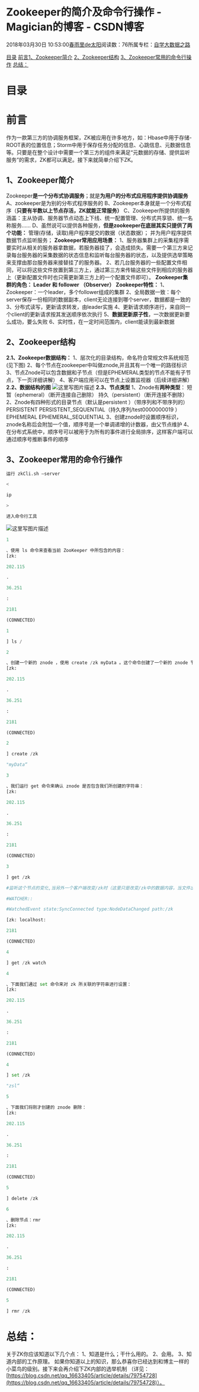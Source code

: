 
# Zookeeper的简介及命令行操作 - Magician的博客 - CSDN博客


2018年03月30日 10:53:00[春雨里de太阳](https://me.csdn.net/qq_16633405)阅读数：76所属专栏：[自学大数据之路](https://blog.csdn.net/column/details/18514.html)



[目录](#目录)
[前言](#前言)[1、Zookeeper简介](#1zookeeper简介)
[2、Zookeeper结构](#2zookeeper结构)
[3、Zookeeper常用的命令行操作](#3zookeeper常用的命令行操作)
[总结：](#总结)

# 目录
# 前言
作为一款第三方的协调服务框架，ZK被应用在许多地方，如：Hbase中用于存储-ROOT表的位置信息；Storm中用于保存任务分配的信息、心跳信息、元数据信息等。只要是在整个设计中需要一个第三方的组件来满足“元数据的存储、提供监听服务”的需求，ZK都可以满足。接下来就简单介绍下ZK。
## 1、Zookeeper简介
Zookeeper**是一个分布式协调服务**；就是**为用户的分布式应用程序提供协调服务**
A、zookeeper是为别的分布式程序服务的
B、Zookeeper本身就是一个分布式程序（**只要有半数以上节点存活，ZK就能正常服务）**
C、Zookeeper所提供的服务涵盖：主从协调、服务器节点动态上下线、统一配置管理、分布式共享锁、统一名称服务……
D、虽然说可以提供各种服务，**但是zookeeper在底层其实只提供了两个功能：**
管理(存储，读取)用户程序提交的数据（状态数据）；
并为用户程序提供数据节点监听服务；
**Zookeeper常用应用场景：**
1、服务器集群上的采集程序需要实时从相关的服务器拿数据，若服务器挂了，会造成损失。需要一个第三方来记录每台服务器的采集数据的状态信息和监听每台服务器的状态，以及提供选举策略来支撑由那台服务器来接替挂了的服务器。
2、若几台服务器的一些配置文件相同，可以将这些文件放置到第三方上，通过第三方来传输这些文件到相应的服务器上（更新配置文件时也只需更新第三方上的一个配置文件即可）。
**Zookeeper集群的角色：  Leader 和  follower  （Observer）**
**Zookeeper特性：**
1、Zookeeper：一个leader，多个follower组成的集群
2、全局数据一致：每个server保存一份相同的数据副本，client无论连接到哪个server，数据都是一致的
3、分布式读写，更新请求转发，由leader实施
4、更新请求顺序进行，来自同一个client的更新请求按其发送顺序依次执行
5、**数据更新原子性**，一次数据更新要么成功，要么失败
6、实时性，在一定时间范围内，client能读到最新数据
## 2、Zookeeper结构
**2.1、Zookeeper数据结构：**
1、层次化的目录结构，命名符合常规文件系统规范(见下图)
2、每个节点在zookeeper中叫做znode,并且其有一个唯一的路径标识
3、节点Znode可以包含数据和子节点（但是EPHEMERAL类型的节点不能有子节点，下一页详细讲解）
4、客户端应用可以在节点上设置监视器（后续详细讲解）
**2.2、数据结构的图**
![这里写图片描述](https://img-blog.csdn.net/20180330102215462?watermark/2/text/aHR0cHM6Ly9ibG9nLmNzZG4ubmV0L3FxXzE2NjMzNDA1/font/5a6L5L2T/fontsize/400/fill/I0JBQkFCMA==/dissolve/70)
**2.3、节点类型**
1、Znode有**两种类型**：
短暂（ephemeral）（断开连接自己删除）
持久（persistent）（断开连接不删除）
2、Znode有四种形式的目录节点（默认是persistent ）（带序列和不带序列的）
PERSISTENT
PERSISTENT_SEQUENTIAL（持久序列/test0000000019 ）
EPHEMERAL
EPHEMERAL_SEQUENTIAL
3、创建znode时设置顺序标识，znode名称后会附加一个值，顺序号是一个单调递增的计数器，由父节点维护
4、在分布式系统中，顺序号可以被用于为所有的事件进行全局排序，这样客户端可以通过顺序号推断事件的顺序
## 3、Zookeeper常用的命令行操作
```python
运行 zkCli.sh –server
```
```python
<
```
```python
ip
```
```python
>
```
```python
进入命令行工具
```
![这里写图片描述](https://img-blog.csdn.net/20180330104044116?watermark/2/text/aHR0cHM6Ly9ibG9nLmNzZG4ubmV0L3FxXzE2NjMzNDA1/font/5a6L5L2T/fontsize/400/fill/I0JBQkFCMA==/dissolve/70)
```python
1
```
```python
、使用 ls 命令来查看当前 ZooKeeper 中所包含的内容：
[zk:
```
```python
202.115
```
```python
.
```
```python
36.251
```
```python
:
```
```python
2181
```
```python
(CONNECTED)
```
```python
1
```
```python
] ls /
```
```python
2
```
```python
、创建一个新的 znode ，使用 create /zk myData 。这个命令创建了一个新的 znode 节点“ zk ”以及与它关联的字符串：
[zk:
```
```python
202.115
```
```python
.
```
```python
36.251
```
```python
:
```
```python
2181
```
```python
(CONNECTED)
```
```python
2
```
```python
] create /zk
```
```python
"myData“
```
```python
3
```
```python
、我们运行 get 命令来确认 znode 是否包含我们所创建的字符串：
[zk:
```
```python
202.115
```
```python
.
```
```python
36.251
```
```python
:
```
```python
2181
```
```python
(CONNECTED)
```
```python
3
```
```python
] get /zk
```
```python
#监听这个节点的变化,当另外一个客户端改变/zk时（这里只是改变/zk中的数据内容，当文件出现增删时用ls /zk watch）,它会打出下面的
```
```python
#WATCHER::
```
```python
#WatchedEvent state:SyncConnected type:NodeDataChanged path:/zk
```
```python
[zk: localhost:
```
```python
2181
```
```python
(CONNECTED)
```
```python
4
```
```python
] get /zk watch
```
```python
4
```
```python
、下面我们通过 set 命令来对 zk 所关联的字符串进行设置：
[zk:
```
```python
202.115
```
```python
.
```
```python
36.251
```
```python
:
```
```python
2181
```
```python
(CONNECTED)
```
```python
4
```
```python
] set /zk
```
```python
"zsl“
```
```python
5
```
```python
、下面我们将刚才创建的 znode 删除：
[zk:
```
```python
202.115
```
```python
.
```
```python
36.251
```
```python
:
```
```python
2181
```
```python
(CONNECTED)
```
```python
5
```
```python
] delete /zk
```
```python
6
```
```python
、删除节点：rmr
[zk:
```
```python
202.115
```
```python
.
```
```python
36.251
```
```python
:
```
```python
2181
```
```python
(CONNECTED)
```
```python
5
```
```python
] rmr /zk
```
# 总结：
关于ZK你应该知道以下几个点：
1、知道是什么；干什么用的。
2、会用。
3、知道内部的工作原理。
如果你知道以上的知识，那么恭喜你已经达到和博主一样的小菜鸟的级别。接下来会再介绍下ZK内部的选举机制
（详见：[https://blog.csdn.net/qq_16633405/article/details/79754728](https://blog.csdn.net/qq_16633405/article/details/79754728)）。

